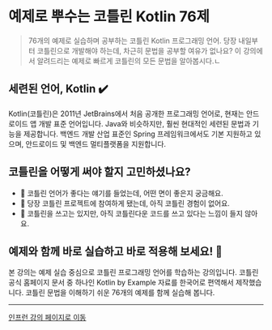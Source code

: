 # 예제로 뿌수는 코틀린 Kotlin 76제

> 76개의 예제로 실습하며 공부하는 코틀린 Kotlin 프로그래밍 언어. 당장 내일부터 코틀린으로 개발해야 하는데, 차근히 문법을 공부할 여유가 없나요? 이 강의에서 알려드리는 예제로 빠르게 코틀린의 모든 문법을 알아봅시다.ㄴ

## 세련된 언어, Kotlin ✔️

Kotlin(코틀린)은 2011년 JetBrains에서 처음 공개한 프로그래밍 언어로, 현재는 안드로이드 앱 개발 표준 언어입니다. Java와 비슷하지만, 훨씬 현대적인 세련된 문법과 기능을 제공합니다. 백엔드 개발 산업 표준인 Spring 프레임워크에서도 기본 지원하고 있으며, 안드로이드 및 백엔드 멀티플랫폼을 지원합니다.


## 코틀린을 어떻게 써야 할지 고민하셨나요?

* 🧐 코틀린 언어가 좋다는 얘기를 들었는데, 어떤 면이 좋은지 궁금해요.
* 🥲 당장 코틀린 프로젝트에 참여하게 됐는데, 아직 코틀린 경험이 없어요.
* 🫠 코틀린을 쓰고는 있지만, 아직 코틀린다운 코드를 쓰고 있다는 느낌이 들지 않아요.


## 예제와 함께 바로 실습하고 바로 적용해 보세요! 📌

본 강의는 예제 실습 중심으로 코틀린 프로그래밍 언어를 학습하는 강의입니다. 코틀린 공식 홈페이지 문서 중 하나인  Kotlin by Example 자료를 한국어로 편역해서 제작했습니다. 코틀린 문법을 이해하기 쉬운 76개의 예제를 함께 실습해 봅니다.


---

<a href="https://inf.run/Sz39" class="button">인프런 강의 페이지로 이동</a>
